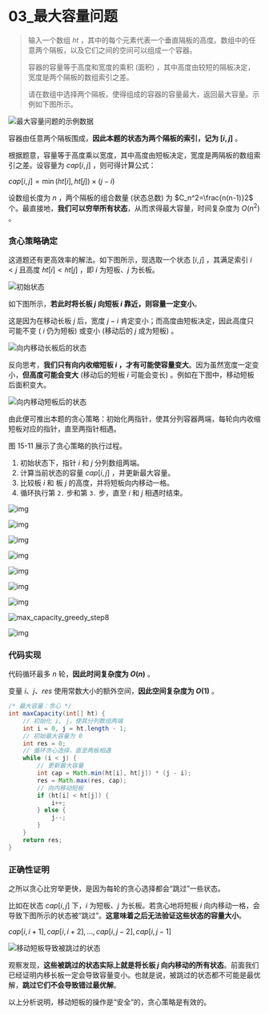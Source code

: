 # 03_最大容量问题

> 输入一个数组 $ℎt$ ，其中的每个元素代表一个垂直隔板的高度。数组中的任意两个隔板，以及它们之间的空间可以组成一个容器。
>
> 容器的容量等于高度和宽度的乘积 (面积) ，其中高度由较短的隔板决定，宽度是两个隔板的数组索引之差。
>
> 请在数组中选择两个隔板，使得组成的容器的容量最大，返回最大容量。示例如下图所示。

![最大容量问题的示例数据](https://cdn.jsdelivr.net/gh/ZL85/ImageBed@main/202404031954531.png)

容器由任意两个隔板围成，**因此本题的状态为两个隔板的索引，记为 $[i,j]$** 。

根据题意，容量等于高度乘以宽度，其中高度由短板决定，宽度是两隔板的数组索引之差。设容量为 $cap[i,j]$ ，则可得计算公式：

$cap[i,j]=\min(ht[i],ht[j])\times(j-i)$

设数组长度为 $n$ ，两个隔板的组合数量 (状态总数) 为 $C_n^2=\frac{n(n-1)}2$ 个。最直接地，**我们可以穷举所有状态**，从而求得最大容量，时间复杂度为 $O(n^{2})$ 。

### 贪心策略确定

这道题还有更高效率的解法。如下图所示，现选取一个状态 $[i,j]$ ，其满足索引 $i<j$ 且高度 $ℎt[i]<ℎt[j]$ ，即 $i$ 为短板、$j$ 为长板。

![初始状态](https://cdn.jsdelivr.net/gh/ZL85/ImageBed@main/202404031957215.png)

如下图所示，**若此时将长板 $j$ 向短板 $i$ 靠近，则容量一定变小**。

这是因为在移动长板 $j$ 后，宽度 $j−i$ 肯定变小；而高度由短板决定，因此高度只可能不变 ( $i$ 仍为短板) 或变小 (移动后的 $j$ 成为短板) 。

![向内移动长板后的状态](https://cdn.jsdelivr.net/gh/ZL85/ImageBed@main/202404031958884.png)

反向思考，**我们只有向内收缩短板 $i$ ，才有可能使容量变大**。因为虽然宽度一定变小，**但高度可能会变大** (移动后的短板 $i$ 可能会变长) 。例如在下图中，移动短板后面积变大。

![向内移动短板后的状态](https://cdn.jsdelivr.net/gh/ZL85/ImageBed@main/202404031958421.png)

由此便可推出本题的贪心策略：初始化两指针，使其分列容器两端，每轮向内收缩短板对应的指针，直至两指针相遇。

图 15-11 展示了贪心策略的执行过程。

1. 初始状态下，指针 $i$ 和 $j$ 分列数组两端。
2. 计算当前状态的容量 $cap[i,j]$ ，并更新最大容量。
3. 比较板 $i$ 和 板 $j$ 的高度，并将短板向内移动一格。
4. 循环执行第 `2.` 步和第 `3.` 步，直至 $i$ 和 $j$ 相遇时结束。

![img](https://cdn.jsdelivr.net/gh/ZL85/ImageBed@main/202404032000674.png)

![img](https://cdn.jsdelivr.net/gh/ZL85/ImageBed@main/202404032000522.png)

![img](https://cdn.jsdelivr.net/gh/ZL85/ImageBed@main/202404032000084.png)

![img](https://cdn.jsdelivr.net/gh/ZL85/ImageBed@main/202404032000289.png)

![img](https://cdn.jsdelivr.net/gh/ZL85/ImageBed@main/202404032000297.png)

![img](https://cdn.jsdelivr.net/gh/ZL85/ImageBed@main/202404032001742.png)

![img](https://cdn.jsdelivr.net/gh/ZL85/ImageBed@main/202404032001915.png)

![max_capacity_greedy_step8](https://cdn.jsdelivr.net/gh/ZL85/ImageBed@main/202404032000432.png)

![img](https://cdn.jsdelivr.net/gh/ZL85/ImageBed@main/202404032001519.png)

### 代码实现

代码循环最多 $n$ 轮，**因此时间复杂度为 $O(n)$** 。

变量 $i$、$j$、$res$ 使用常数大小的额外空间，**因此空间复杂度为 $O(1)$** 。

```java
/* 最大容量：贪心 */
int maxCapacity(int[] ht) {
    // 初始化 i, j，使其分列数组两端
    int i = 0, j = ht.length - 1;
    // 初始最大容量为 0
    int res = 0;
    // 循环贪心选择，直至两板相遇
    while (i < j) {
        // 更新最大容量
        int cap = Math.min(ht[i], ht[j]) * (j - i);
        res = Math.max(res, cap);
        // 向内移动短板
        if (ht[i] < ht[j]) {
            i++;
        } else {
            j--;
        }
    }
    return res;
}
```

### 正确性证明

之所以贪心比穷举更快，是因为每轮的贪心选择都会“跳过”一些状态。

比如在状态 $cap[i,j]$ 下，$i$ 为短板、$j$ 为长板。若贪心地将短板 $i$ 向内移动一格，会导致下图所示的状态被“跳过”。**这意味着之后无法验证这些状态的容量大小**。

$cap[i,i+1],cap[i,i+2],\ldots,cap[i,j-2],cap[i,j-1]$

![移动短板导致被跳过的状态](https://cdn.jsdelivr.net/gh/ZL85/ImageBed@main/202404032003066.png)

观察发现，**这些被跳过的状态实际上就是将长板 $j$ 向内移动的所有状态**。前面我们已经证明内移长板一定会导致容量变小。也就是说，被跳过的状态都不可能是最优解，**跳过它们不会导致错过最优解**。

以上分析说明，移动短板的操作是“安全”的，贪心策略是有效的。